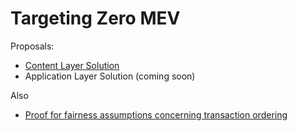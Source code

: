 # Targeting Zero MEV

Proposals:
* [Content Layer Solution](https://github.com/pmcgoohan/targeting-zero-mev/blob/main/content-layer.md)
*  Application Layer Solution (coming soon) 

Also
* [Proof for fairness assumptions concerning transaction ordering](https://github.com/pmcgoohan/alex-latency-width)
